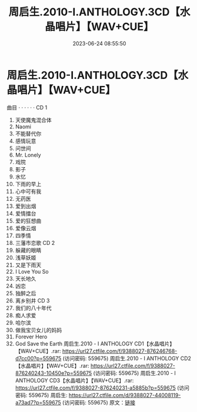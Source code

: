 ﻿---
title: 周启生.2010-I.ANTHOLOGY.3CD【水晶唱片】【WAV+CUE】
date: 2023-06-24 08:55:50
categories: WAV车载音乐、镜像
tags: 华语中文
---
# 周启生.2010-I.ANTHOLOGY.3CD【水晶唱片】【WAV+CUE】

曲目
· · · · · ·
CD 1
01. 天使魔鬼混合体
02. Naomi
03. 不能替代你
04. 感情玩意
05. 问世间
06. Mr. Lonely
07. 戏院
08. 影子
09. 水忆
10. 下雨的早上
11. 心中可有我
12. 无药医
13. 爱到出烟
14. 爱情擂台
15. 爱的狂想曲
16. 爱像云烟
17. 四季情
18. 三藩市恋歌
CD 2
01. 躲藏的眼睛
02. 浅草妖姬
03. 又是下雨天
04. I Love You So
05. 天长地久
06. 凶恋
07. 独醉之后
08. 离乡别井
CD 3
01. 我们的八十年代
02. 痴人求爱
03. 哈尔滨
04. 做我宝贝女儿的妈妈
05. Forever Hero
06. God Save the Earth
周启生.2010 - I ANTHOLOGY CD1【水晶唱片】【WAV+CUE】.rar: https://url27.ctfile.com/f/9388027-876246768-d7cc00?p=559675
(访问密码: 559675)
周启生.2010 - I ANTHOLOGY CD2【水晶唱片】【WAV+CUE】.rar: https://url27.ctfile.com/f/9388027-876240243-10450e?p=559675
(访问密码: 559675)
周启生.2010 - I ANTHOLOGY CD3【水晶唱片】【WAV+CUE】.rar: https://url27.ctfile.com/f/9388027-876240231-a5885b?p=559675
(访问密码: 559675)
周启生: https://url27.ctfile.com/d/9388027-44008119-a73ad7?p=559675
(访问密码: 559675)
原文：[链接](https://blog.sina.com.cn/s/blog_1647c7e76010312h2.html)